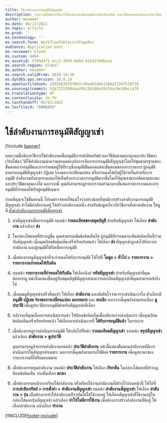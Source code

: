 ```yaml
---
title: ใช้ลำดับงานการอนุมัติสัญญาเช่า
description: บทความนี้อธิบายวิธีการใช้ลำดับงานเพื่ออนุมัติการเช่าสินทรัพย์ และวิธีติดตามสถานะและประวัติของเวิร์กโฟลว์
author: moaamer
ms.date: 04/12/2021
ms.topic: article
ms.prod: ''
ms.technology: ''
ms.search.form: WorkflowTableListPageRnr
audience: Application User
ms.reviewer: kfend
ms.custom: 4464
ms.assetid: 5f89daf1-acc2-4959-b48d-91542fb6bacb
ms.search.region: Global
ms.author: moaamer
ms.search.validFrom: 2020-10-28
ms.dyn365.ops.version: 10.0.14
ms.openlocfilehash: 4205b83919f0b3c30a4b5d8e3290af230f538f39
ms.sourcegitcommit: 52b7225350daa29b1263d8e29c54ac9e20bcca70
ms.translationtype: HT
ms.contentlocale: th-TH
ms.lasthandoff: 06/03/2022
ms.locfileid: "8906455"
---
```

# <a name="use-lease-approval-workflows"></a>ใช้ลำดับงานการอนุมัติสัญญาเช่า

[!include [banner](../includes/banner.md)]

บทความนี้อธิบายวิธีการใช้ลำดับงานเพื่ออนุมัติการเช่าสินทรัพย์ และวิธีติดตามสถานะและประวัติของเวิร์กโฟลว์ วิธีใช้ลำดับงานนำความสอดคล้องกับการจัดการการอนุมัติสัญญาเช่าโดยให้ชุดมาตรฐานของขั้นตอนการอนุมัติและการกำหนดผู้ใช้ที่ระบุซึ่งอนุมัติขั้นตอนแต่ละขั้นตอนของกระบวนการ ผู้อนุมัติสามารถอนุมัติสัญญาเช่า ปฏิเสธ ร้องขอการเปลี่ยนแปลง หรือกำหนดให้กับผู้ใช้รายอื่นสำหรับการอนุมัติ ลำดับงานยังสามารถแสดงให้เห็นถึงกระบวนการอนุมัติมากขึ้นโดยให้คุณสามารถติดตามสถานะและประวัติของตนเองได้ นอกจากนี้ คุณยังสามารถดูรายการงานส่วนกลางที่แสดงรายการงานและการอนุมัติที่กำหนดให้กับผู้อนุมัติเฉพาะ

ก่อนที่คุณจะใช้ขั้นตอนนี้ โปรดตรวจสอบให้แน่ใจว่าอย่างน้อยที่สุดมีการสร้างลำดับงานการอนุมัติสัญญาเช่า ถ้าไม่มีลำดับงานอยู่ ให้สร้างลำดับงานหนึ่ง สำหรับข้อมูลเกี่ยวกับวิธีการตั้งค่าลำดับงาน ให้ดูที่ [ตั้งค่าลำดับงานการอนุมัติสัญญาเช่า](set-up-lease-wrkflw.md)

1. ส่งสัญญาเช่าเพื่อการอนุมัติ บนหน้า **รายละเอียดของสมุดบัญชี** สำหรับสัญญาเช่า ให้เลือก **ลำดับงาน** แล้วเลือก **ส่ง**
2. ในกล่องโต้ตอบที่ปรากฏขึ้น คุณสามารถเพิ่มข้อคิดเห็นได้ ผู้อนุมัติที่กำหนดจะเห็นข้อคิดเห็นนี้ร่วมกับสัญญาเช่า เมื่อคุณป้อนข้อคิดเห็นเสร็จเรียบร้อยแล้ว ให้เลือก **ส่ง** สัญญาเช่าถูกส่งไปยังระบบลำดับงาน และผู้อนุมัติได้รับเพื่อการอนุมัติ
3. เมื่อต้องการดูสัญญาเช่าที่จะกำหนดให้กับการอนุมัติ ให้ไปที่ **โมดูล \> ทั่วไป \> รายการงาน \> รายการงานกำหนดให้กับฉัน**
4. บนหน้า **รายการงานที่กำหนดให้กับฉัน** ให้เลือกลิงค์ **รหัสสัญญาเช่า** สำหรับสัญญาเช่าที่คุณต้องการดู หน้าซึ่งแสดงขึ้นอยู่กับสมุดบัญชีสัญญาเช่าและรายละเอียดสัญญาเช่าที่คุณสามารถเข้าถึงได้
5. เมื่อคุณดูสัญญาเช่าเสร็จสิ้นแล้ว ให้เลือก **ลำดับงาน** และตัดสินใจว่าควรจะดำเนินการใด ตัวเลือกมี **อนุมัติ** **ปฏิเสธ** **ร้องขอการเปลี่ยนแปลง** **มอบหมาย** และ **ยกเลิก** นอกจากนี้คุณยังสามารถเลือก **ดูประวัติ** เพื่อดูประวัติการอนุมัติสำหรับสัญญาเช่าที่เลือก
6. หลังจากที่คุณเลือกการดำเนินการแล้ว ให้ป้อนข้อคิดเห็นเพื่ออธิบายการดำเนินการ เมื่อคุณป้อนข้อคิดเห็นเสร็จเรียบร้อยแล้ว ให้เลือกการดำเนินการที่ **ได้รับการอนุมัติแล้ว** ในรายการ
7. เมื่อต้องการดูการดำเนินการอนุมัติ ให้กลับไปที่หน้า **รายละเอียดสัญญาเช่า** จากหน้า **สรุปสัญญาเช่า** แล้วเลือก **ลำดับงาน \> ดูประวัติ**

    คุณสามารถดูกิจกรรมลำดับงานบนหน้า **ประวัติลำดับงาน** หน้านี้แสดงขั้นตอนลำดับงานที่มีการดำเนินการในสัญญาเช่าเฉพาะ นอกจากนี้คุณยังสามารถใช้ฟิลด์ **รายการงาน** เพื่อดูสถานะของรายการงานที่ได้รับมอบหมาย

8. เมื่อต้องการหยุดลำดับงาน บนหน้า **ประวัติลำดับงาน** ให้เลือก **เรียกคืน** ในกล่องโต้ตอบที่ปรากฎ ป้อนข้อคิดเห็น จากนั้นเลือก **ตกลง**
9. เมื่อต้องการยกเลิกการเรียกใช้ลำดับงาน หรือเรียกใช้งานลำดับงานที่สร้างไว้ก่อนหน้านี้ ให้ไปที่ **การเช่าสินทรัพย์ \> การตั้งค่า \> ลำดับงานสัญญาเช่า** บนหน้า **ลำดับงานสัญญาเช่า** ให้เลือก **ลำดับงาน \> รุ่น** เมื่อต้องการทำให้ลำดับงานปัจจุบันไม่ได้ใช้งานอยู่ ให้เลือกสัญญาเช่าที่ใช้งานอยู่ในกล่องโต้ตอบรุ่นสัญญาเช่า แล้วเลือก **ทำให้ไม่มีการใช้งาน** เมื่อต้องการสร้างลำดับงานที่มีอยู่ ให้เลือกลำดับงาน แล้วเลือก **ทำงาน**


[!INCLUDE[footer-include](../../includes/footer-banner.md)]
